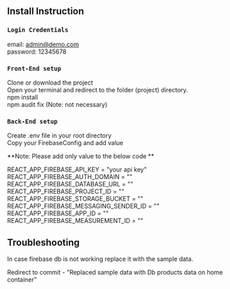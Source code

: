 ## Install Instruction

### `Login Credentials  `
email: admin@demo.com<br/>
password: 12345678<br/> 

### `Front-End setup`

Clone or download the project<br/>
Open your terminal and redirect to the folder (project) directory.<br/>
npm install<br/>
npm audit fix (Note: not necessary)<br/>

### `Back-End setup`

Create .env file in your root directory<br/>
Copy your FirebaseConfig and add value<br/>

**Note: Please add only value to the below code **<br>

REACT_APP_FIREBASE_API_KEY = "your api key"<br/>
REACT_APP_FIREBASE_AUTH_DOMAIN = ""<br/>
REACT_APP_FIREBASE_DATABASE_URL = ""<br/>
REACT_APP_FIREBASE_PROJECT_ID = ""<br/>
REACT_APP_FIREBASE_STORAGE_BUCKET = ""<br/>
REACT_APP_FIREBASE_MESSAGING_SENDER_ID = ""<br/>
REACT_APP_FIREBASE_APP_ID = ""<br/>
REACT_APP_FIREBASE_MEASUREMENT_ID = ""<br/>

## Troubleshooting

In case firebase db is not working replace it with the sample data. <br/>

Redirect to commit - "Replaced sample data with Db products data on home container"<br/>
